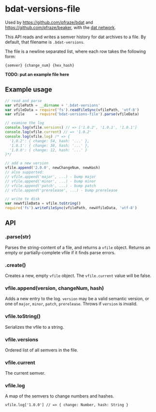 # bdat-versions-file

Used by https://github.com/pfraze/bdat and https://github.com/pfraze/beaker, with the [dat network](https://github.com/maxogden/dat).

This API reads and writes a semver history for dat archives to a file.
By default, that filename is `.bdat-versions`.

The file is a newline separated list, where each row takes the following form:

```
{semver} {change_num} {hex_hash}
```

**TODO: put an example file here**

## Example usage

```js
// read and parse
var vfilePath = __dirname + '.bdat-versions'
var vfileData = require('fs').readFileSync(vfilePath, 'utf-8')
var vfile     = require('bdat-versions-file').parse(vfileData)

// examine the log
console.log(vfile.versions) // => ['1.0.2', '1.0.1', '1.0.1']
console.log(vfile.current) // => '1.0.2'
console.log(vfile.log) /* => {
  '1.0.2': { change: 54, hash: '...' },
  '1.0.1': { change: 38, hash: '...' },
  '1.0.0': { change: 12, hash: '...' }
}*/

// add a new version
vfile.append('2.0.0', newChangeNum, newHash)
// also supported:
// vfile.append('major', ...) - bump major
// vfile.append('minor', ...) - bump minor
// vfile.append('patch', ...) - bump patch
// vfile.append('prerelease', ...) - bump prerelease

// write to disk
var newVfileData = vfile.toString()
require('fs').writeFileSync(vfilePath, newVfileData, 'utf-8')
```

## API

### .parse(str)

Parses the string-content of a file, and returns a `vfile` object.
Returns an empty or partially-complete vfile if it finds parse errors.

### .create()

Creates a new, empty `vfile` object.
The `vfile.current` value will be false.

### vfile.append(version, changeNum, hash)

Adds a new entry to the log.
`version` may be a valid semantic version, or one of `major`, `minor`, `patch`, `prerelease`.
Throws if `version` is invalid.

### vfile.toString()

Serializes the vfile to a string.

### vfile.versions

Ordered list of all semvers in the file.

### vfile.current

The current semver.

### vfile.log

A map of the semvers to change numbers and hashes.

```
vfile.log['1.0.0'] // => { change: Number, hash: String }
```